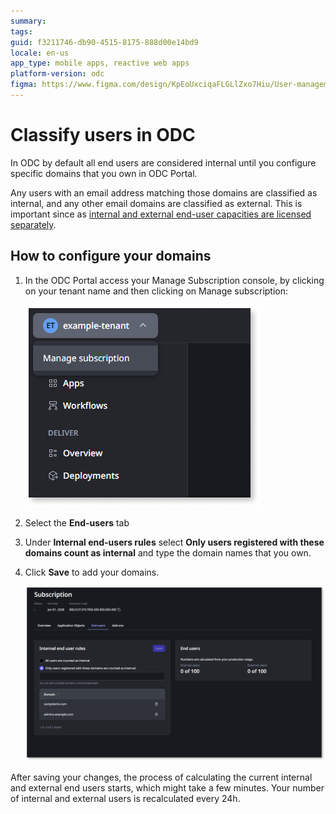```yaml
---
summary: 
tags: 
guid: f3211746-db90-4515-8175-888d00e14bd9
locale: en-us
app_type: mobile apps, reactive web apps
platform-version: odc
figma: https://www.figma.com/design/KpEoUxciqaFLGLlZxo7Hiu/User-management?node-id=3539-11&t=912lbOAOfAlrfQYm-1
---
```


# Classify users in ODC


In ODC by default all end users are considered internal until you configure specific domains that you own in ODC Portal.

Any users with an email address matching those domains are classified as internal, and any other email domains are classified as external. This is important since as [internal and external end-user capacities are licensed separately](https://www.outsystems.com/tk/redirect?g=907b0fd3-bc46-4391-aae2-673296d795d9). 

## How to configure your domains

1. In the ODC Portal access your Manage Subscription console, by clicking on your tenant name and then clicking on Manage subscription:
    
    ![ODC Portal showing the Manage Subscription option under the tenant name.](images/manage-subscription-pl.png "Manage Subscription Console")

1. Select the **End-users** tab  

1. Under **Internal end-users rules** select **Only users registered with these domains count as internal** and type the domain names that you own.

1. Click **Save** to add your domains.

    ![ODC Portal displaying the Internal End-User Rules section with domains listed and the Save button.](images/user-count-odc-pl.png "Internal End-User Rules Configuration")

After saving your changes, the process of calculating the current internal and external end users starts, which might take a few minutes. Your number of internal and external users is recalculated every 24h.

